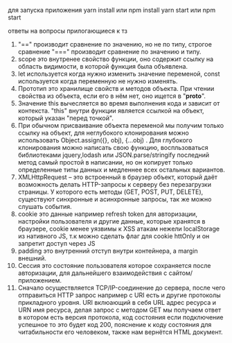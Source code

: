 для запуска приложения
yarn install или npm install
yarn start или npm start

ответы на вопросы прилогающиеся к тз

1) "==" производит сравнение по значению, но не по типу, строгое сравнение "===" производит сравнение по значению и типу.
2) scope это внутренее свойство функции, оно содержит ссылку на область видимости, в которой функция была объявлена.
3) let используется когда нужно изменить значение переменой, const используется когда переменную не нужно изменять.
4) Прототип это хранилище свойств и методов объекта. При чтении свойства из объекта, если его в нём нет, оно ищется в "__proto__".
5) Значение this вычесляется во время выполнения кода и зависит от контекста. "this" внутри функции является ссылкой на объект, который указан "перед точкой".
6) При обычном присваивание объекта переменой мы получим только ссылку на объект, для неглубокого клонирования можно использовать Object.assign({}, obj), {...obj) .
 Для глубокого клонирования можно написать свою функцию, воспльзоваться библиотеками jquery,lodash или JSON.parse/stringify последний метод самый простой в написании, но он копирует только определенные типы данных и медленнее всех остальных вариантов.
7) XMLHttpRequest – это встроенный в браузер объект, который даёт возможность делать HTTP-запросы к серверу без перезагрузки страницы. У которого есть методы (GET, POST, PUT, DELETE), существуют синхронные и асинхронные запросы, так же можно слушать события.
8) cookie это данные например refresh token для авторизации, настройки пользователя и другие данные, которые хранятся в браузере, cookie менее уязвимы к XSS атакам нежели localStorage из нативного JS, т.к можно сделать флаг для cookie httOnly и он запретит доступ через JS
9) padding это внутренний отступ внутри контейнера, а margin внешний.
10) Сессия это состояние пользователя которое сохраняется после авторизации, для дальнейшего взаимодействия с сайтом/приложением.
11) Сначало осуществляется TCP/IP-соединение до сервера, после чего отправиться HTTP запрос например с URI есть и другие протоколы прикладного уровня. URI вклюающий в себя URL адрес ресурса и URN имя ресурса, делая запрос с методом GET мы получаем ответ в котором есть версия протокола, код состояния если подключение успешное то это будет код 200, пояснение к коду состояния для читабильности его человеком, также нам вернётся HTML документ.
